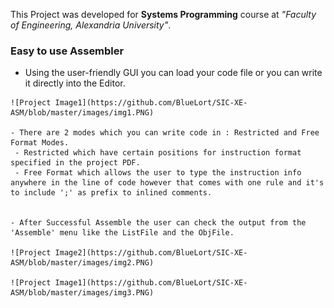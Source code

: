 This Project was developed for **Systems Programming** course at _"Faculty of Engineering, Alexandria University"_.

 ### Easy to use Assembler
   - Using the user-friendly GUI you can load your code file or you can write it directly into the Editor.

    ![Project Image1](https://github.com/BlueLort/SIC-XE-ASM/blob/master/images/img1.PNG)

    - There are 2 modes which you can write code in : Restricted and Free Format Modes.
     - Restricted which have certain positions for instruction format specified in the project PDF.
     - Free Format which allows the user to type the instruction info anywhere in the line of code however that comes with one rule and it's to include ';' as prefix to inlined comments.


    - After Successful Assemble the user can check the output from the 'Assemble' menu like the ListFile and the ObjFile.

    ![Project Image2](https://github.com/BlueLort/SIC-XE-ASM/blob/master/images/img2.PNG)

    ![Project Image1](https://github.com/BlueLort/SIC-XE-ASM/blob/master/images/img3.PNG)
